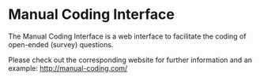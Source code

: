 # Manual Coding Interface
The Manual Coding Interface is a web interface to facilitate the coding of open-ended (survey) questions.

Please check out the corresponding website for further information and an example: http://manual-coding.com/
